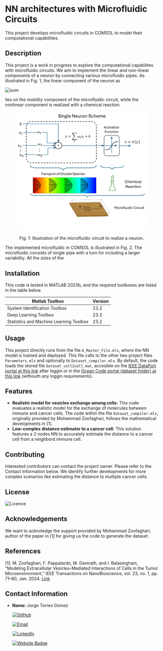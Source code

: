 # NN architectures with Microfluidic Circuits
This project develops microfluidic circuits in COMSOL to model their computational capabilities.

## Description
This project is a work in progress to explore the computational capabilites with microfluidic circuits.
We aim to implement the linear and non-linear components of a neuron by connecting various microfluidic pipes.
As illustrated in Fig. 1, the linear component of the neuron as

 ![sum](https://latex.codecogs.com/svg.image?\sum_{i=1}^{N}%20\omega_i%20x_i)

 lies on the mobility component of the microfluidic circuit, while the nonlinear component is realized with a chemical reaction.


<figure>
    <p align="center">
        <img src="https://github.com/tkn-tub/NN_molecular_communications/blob/main/Figures/microfluidic.png?raw=true" alt="nn" width="500">
    </p>
</figure>
<p align="center">
Fig. 1: Illustration of the microfluidic circuit to realize a neuron.
</p>

The implemented microfluidic in COMSOL is illustrated in Fig. 2.
The microfluidic consists of single pipe with a turn for including a larger variability.
All the sizes of the 

## Installation
This code is tested in MATLAB 2023b, and the required toolboxes are listed in the table below.

| Matlab Toolbox  | Version |
| ------------- | ------------- |
| System Identification Toolbox  | 23.2  |
| Deep Learning Toolbox  | 23.2  |
|Statistics and Machine Learning Toolbox|23.2|

## Usage

This project directly runs from the file `A_Master_File.mlx`, where the NN model is trained and deployed. This file calls to the other two project files `Parameters.mlx` and optionally to `Dataset_compiler.mlx`. By default, the code loads the stored file `Dataset_cell2cell.mat`, accesible on the [IEEE DataPort portal at this link](https://ieee-dataport.org/documents/dataset-cell-cell-communications) after loggin or in the [Ocean Code portal (dataset folder) at this link](https://codeocean.com/capsule/6777864/tree/v1) (withouth any loggin requirements).

## Features
- **Realistic model for vesicles exchange among cells:** This code evaluates a realistic model for the exchange of molecules between immune and cancer cells. The code within the file `Dataset_compiler.mlx`, originally provided by Mohammad Zoofaghari, follows the mathematical developments in [1].
- **Low-complex distance estimator to a cancer cell:** This solution features a 2 nodes NN to accurately estimate the distance to a cancer cell from a neighbord immune cell.

## Contributing
Interested contributors can contact the project owner. Please refer to the Contact Information below. We identify further developments for more complex scenarios like estimating the distance to multiple cancer cells.

## License
![Licence](https://img.shields.io/github/license/larymak/Python-project-Scripts)

## Acknowledgements
We want to acknoledge the support provided by Mohammad Zoofaghari, author of the paper in [1] for giving us the code to generate the dataset.

## References
<a name="fn1">[1]</a>: M. Zoofaghari, F. Pappalardo, M. Damrath, and I. Balasingham, “Modeling Extracellular Vesicles-Mediated Interactions of Cells in the Tumor Microenvironment,” IEEE Transactions on NanoBioscience,
vol. 23, no. 1, pp. 71–80, Jan. 2024. [Link](https://ieeexplore.ieee.org/document/10149035)

## Contact Information

- **Name:** Jorge Torres Gómez

    [![GitHub](https://img.shields.io/badge/GitHub-181717?logo=github)](https://github.com/jorge-torresgomez)

    [![Email](https://img.shields.io/badge/Email-jorge.torresgomez@ieee.org-D14836?logo=gmail&logoColor=white)](mailto:jorge.torresgomez@ieee.org)

    [![LinkedIn](https://img.shields.io/badge/LinkedIn-torresgomez-blue?logo=linkedin&style=flat-square)](https://www.linkedin.com/in/torresgomez/)

    [![Website Badge](https://img.shields.io/badge/Website-Homepage-blue?logo=web)](https://www.tkn.tu-berlin.de/team/torres-gomez/)